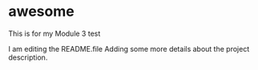 # awesome
This is for my Module 3 test 

I am editing the README.file Adding some more details about the project description.

